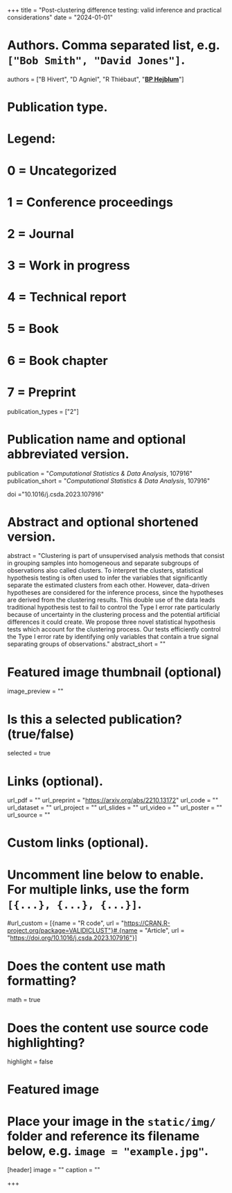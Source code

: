 +++
title = "Post-clustering difference testing: valid inference and practical considerations"
date = "2024-01-01"

# Authors. Comma separated list, e.g. `["Bob Smith", "David Jones"]`.
authors = ["B Hivert", "D Agniel", "R Thiébaut", "<u>**BP Hejblum**</u>"]
# Publication type.
# Legend:
# 0 = Uncategorized
# 1 = Conference proceedings
# 2 = Journal
# 3 = Work in progress
# 4 = Technical report
# 5 = Book
# 6 = Book chapter
# 7 = Preprint
publication_types = ["2"]

# Publication name and optional abbreviated version.
publication = "*Computational Statistics & Data Analysis*, 107916"
publication_short = "*Computational Statistics & Data Analysis*, 107916"

doi ="10.1016/j.csda.2023.107916"

# Abstract and optional shortened version.
abstract = "Clustering is part of unsupervised analysis methods that consist in grouping samples into homogeneous and separate subgroups of observations also called clusters. To interpret the clusters, statistical hypothesis testing is often used to infer the variables that significantly separate the estimated clusters from each other. However, data-driven hypotheses are considered for the inference process, since the hypotheses are derived from the clustering results. This double use of the data leads traditional hypothesis test to fail to control the Type I error rate particularly because of uncertainty in the clustering process and the potential artificial differences it could create. We propose three novel statistical hypothesis tests which account for the clustering process. Our tests efficiently control the Type I error rate by identifying only variables that contain a true signal separating groups of observations."
abstract_short = ""

# Featured image thumbnail (optional)
image_preview = ""

# Is this a selected publication? (true/false)
selected = true

# Links (optional).
url_pdf = ""
url_preprint = "https://arxiv.org/abs/2210.13172"
url_code = ""
url_dataset = ""
url_project = ""
url_slides = ""
url_video = ""
url_poster = ""
url_source = ""

# Custom links (optional).
# Uncomment line below to enable. For multiple links, use the form `[{...}, {...}, {...}]`.
#url_custom = [{name = "R code", url = "https://CRAN.R-project.org/package=VALIDICLUST"}#,{name = "Article", url = "https://doi.org/10.1016/j.csda.2023.107916"}]


# Does the content use math formatting?
math = true

# Does the content use source code highlighting?
highlight = false

# Featured image
# Place your image in the `static/img/` folder and reference its filename below, e.g. `image = "example.jpg"`.
[header]
image = ""
caption = ""

+++
